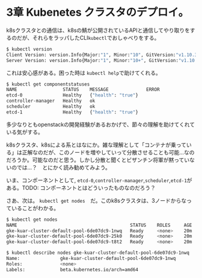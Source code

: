 # 3章 Kubenetes クラスタのデプロイ。

k8sクラスタとの通信は、k8sの鯖が公開されているAPIと通信してやり取りをするのだが、それらをラッパしたCLI`kubectl`でおしゃべりをする。

```sh
$ kubectl version
Client Version: version.Info{Major:"1", Minor:"10", GitVersion:"v1.10.3", GitCommit:"2bba0127d85d5a46ab4b778548be28623b32d0b0", GitTreeState:"clean", BuildDate:"2018-05-21T09:17:39Z", GoVersion:"go1.9.3", Compiler:"gc", Platform:"darwin/amd64"}
Server Version: version.Info{Major:"1", Minor:"10+", GitVersion:"v1.10.9-gke.5", GitCommit:"d776b4deeb3655fa4b8f4e8e7e4651d00c5f4a98", GitTreeState:"clean", BuildDate:"2018-11-08T20:33:00Z", GoVersion:"go1.9.3b4", Compiler:"gc", Platform:"linux/amd64"}
```

これは安心感がある。困った時は `kubectl help`で助けてくれる。

```sh
$ kubectl get componentstatuses
NAME                 STATUS    MESSAGE              ERROR
etcd-0               Healthy   {"health": "true"}
controller-manager   Healthy   ok
scheduler            Healthy   ok
etcd-1               Healthy   {"health": "true"}
```

多少なりともopenstackの開発経験があるおかげで、節々の理解を助けてくれている気がする。

k8sクラスタ、k8sによる系とはなにか。雑な理解として「コンテナが乗っている」は正解なのだが、このノードを増やしていって分散させることも可能…なのだろうか。可能なのだと思う。しかし分散と聞くとビザンチン将軍が黙っていないのでは…？　とにかく読み勧めてみよう。

いま、コンポーネントとして, `etcd-0`,`controller-manager`,`scheduler`,`etcd-1`がある。TODO: コンポーネントとはどういったものなのだろう？

さあ、次は。 `kubectl get nodes`　だ。このk8sクラスタは、3ノードからなっていることがわかる。

```sh
$ kubectl get nodes
NAME                                          STATUS    ROLES     AGE       VERSION
gke-kuar-cluster-default-pool-6de07dc9-1nwq   Ready     <none>    20m       v1.10.9-gke.5
gke-kuar-cluster-default-pool-6de07dc9-25k0   Ready     <none>    20m       v1.10.9-gke.5
gke-kuar-cluster-default-pool-6de07dc9-t8t2   Ready     <none>    20m       v1.10.9-gke.5
```

```sh
$ kubectl describe nodes gke-kuar-cluster-default-pool-6de07dc9-1nwq
Name:               gke-kuar-cluster-default-pool-6de07dc9-1nwq
Roles:              <none>
Labels:             beta.kubernetes.io/arch=amd64
```